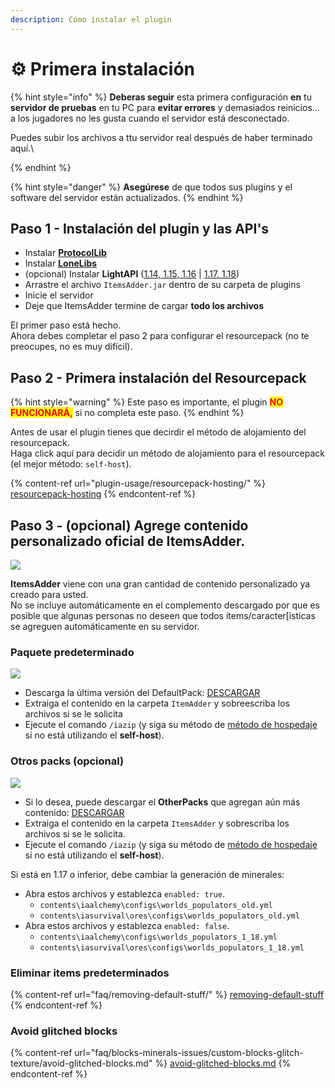 ```yaml
---
description: Cómo instalar el plugin
---
```


# ⚙ Primera instalación

{% hint style="info" %}
**Deberas seguir** esta primera configuración **en** tu **servidor de pruebas** en tu PC para **evitar errores** y demasiados reinicios... a los jugadores no les gusta cuando el servidor está desconectado.

Puedes subir los archivos a ttu servidor real después de haber terminado aquí.\

{% endhint %}

{% hint style="danger" %}
**Asegúrese** de que todos sus plugins y el software del servidor están actualizados.
{% endhint %}

## Paso 1 - Instalación del plugin y las API's

* Instalar [**ProtocolLib**](https://ci.dmulloy2.net/job/ProtocolLib/lastSuccessfulBuild/)
* Instalar [**LoneLibs**](https://www.spigotmc.org/resources/lonelibs.75974/)
* (opcional) Instalar **LightAPI** ([1.14, 1.15, 1.16](http://a.devs.beer/lightapi-old) | [1.17, 1.18](http://a.devs.beer/lightapi-new))
* Arrastre el archivo `ItemsAdder.jar` dentro de su carpeta de plugins
* Inicie el servidor
* Deje que ItemsAdder termine de cargar **todo los archivos**

El primer paso está hecho.\
Ahora debes completar el paso 2 para configurar el resourcepack (no te preocupes, no es muy difícil).

## Paso 2 - Primera instalación del Resourcepack

{% hint style="warning" %}
Este paso es importante, el plugin  <mark style="color:red;">**NO FUNCIONARÁ,**</mark> si no completa este paso.
{% endhint %}

Antes de usar el plugin tienes que decirdir el método de alojamiento del resourcepack.\
Haga click aquí para decidir un método de alojamiento para el resourcepack (el mejor método: `self-host`).

{% content-ref url="plugin-usage/resourcepack-hosting/" %}
[resourcepack-hosting](plugin-usage/resourcepack-hosting/)
{% endcontent-ref %}

## Paso 3 - (opcional) Agrege contenido personalizado oficial de ItemsAdder.

![](.gitbook/assets/items\_showcase\_gif.apng)

**ItemsAdder** viene con una gran cantidad de contenido personalizado ya creado para usted.\
No se incluye automáticamente en el complemento descargado por que es posible que algunas personas no deseen que todos items/caracter\[isticas se agreguen automáticamente en su servidor.

### Paquete predeterminado

![](<.gitbook/assets/image (47).png>)

* Descarga la última versión del DefaultPack: [DESCARGAR](https://github.com/ItemsAdder/DefaultPack/releases/latest)
* Extraiga el contenido en la carpeta `ItemAdder` y sobreescriba los archivos si se le solicita
* Ejecute el comando `/iazip` (y siga su método de [método de hospedaje](plugin-usage/resourcepack-hosting/) si no está utilizando el **self-host**).

### Otros packs (opcional)

![](<.gitbook/assets/image (50).png>)

* Si lo desea, puede descargar el **OtherPacks** que agregan aún más contenido: [DESCARGAR](https://github.com/ItemsAdder/OtherPacks/releases/latest)
* Extraiga el contenido en la carpeta `ItemsAdder` y sobrescriba los archivos si se le solicita.
* Ejecute el comando `/iazip` (y siga su método de [método de hospedaje](plugin-usage/resourcepack-hosting/) si no está utilizando el **self-host**).

Si está en 1.17 o inferior, debe cambiar la generación de minerales:

* Abra estos archivos y establezca `enabled: true`.
  * `contents\iaalchemy\configs\worlds_populators_old.yml`
  * `contents\iasurvival\ores\configs\worlds_populators_old.yml`
* Abra estos archivos y establezca `enabled: false`.
  * `contents\iaalchemy\configs\worlds_populators_1_18.yml`
  * `contents\iasurvival\ores\configs\worlds_populators_1_18.yml`

### Eliminar items predeterminados

{% content-ref url="faq/removing-default-stuff/" %}
[removing-default-stuff](faq/removing-default-stuff/)
{% endcontent-ref %}

### Avoid glitched blocks

{% content-ref url="faq/blocks-minerals-issues/custom-blocks-glitch-texture/avoid-glitched-blocks.md" %}
[avoid-glitched-blocks.md](faq/blocks-minerals-issues/custom-blocks-glitch-texture/avoid-glitched-blocks.md)
{% endcontent-ref %}

